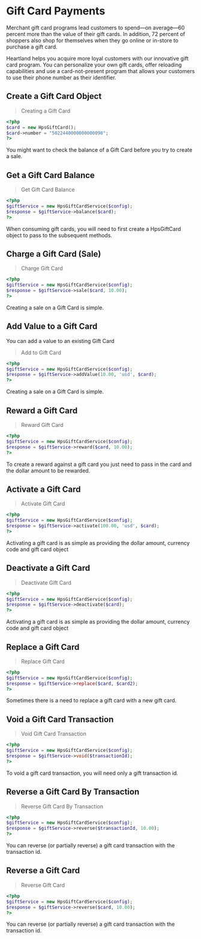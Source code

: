# Gift Card Payments
Merchant gift card programs lead customers to spend—on average—60 percent more than the value of their gift cards. In addition, 72 percent of shoppers also shop for themselves when they go online or in-store to purchase a gift card.

Heartland helps you acquire more loyal customers with our innovative gift card program. You can personalize your own gift cards, offer reloading capabilities and use a card-not-present program that allows your customers to use their phone number as their identifier.

## Create a Gift Card Object
> Creating a Gift Card

```php
<?php
$card = new HpsGiftCard();
$card->number = "5022440000000000098";
?>
```
You might want to check the balance of a Gift Card before you try to create a sale.

## Get a Gift Card Balance
> Get Gift Card Balance

```php
<?php
$giftService = new HpsGiftCardService($config);
$response = $giftService->balance($card);
?>
```
When consuming gift cards, you will need to first create a HpsGiftCard object to pass to the subsequent methods.

## Charge a Gift Card (Sale)
> Charge Gift Card

```php
<?php
$giftService = new HpsGiftCardService($config);
$response = $giftService->sale($card, 10.00);
?>
```
Creating a sale on a Gift Card is simple.

## Add Value to a Gift Card
You can add a value to an existing Gift Card

> Add to Gift Card

```php
<?php
$giftService = new HpsGiftCardService($config);
$response = $giftService->addValue(10.00, 'usd', $card);
?>
```
Creating a sale on a Gift Card is simple.

## Reward a Gift Card
> Reward Gift Card

```php
<?php
$giftService = new HpsGiftCardService($config);
$response = $giftService->reward($card, 10.00);
?>
```
To create a reward against a gift card you just need to pass in the card and the dollar amount to be rewarded.

## Activate a Gift Card
> Activate Gift Card

```php
<?php
$giftService = new HpsGiftCardService($config);
$response = $giftService->activate(100.00, 'usd', $card);
?>
```
Activating a gift card is as simple as providing the dollar amount, currency code and gift card object

## Deactivate a Gift Card
> Deactivate Gift Card

```php
<?php
$giftService = new HpsGiftCardService($config);
$response = $giftService->deactivate($card);
?>
```
Activating a gift card is as simple as providing the dollar amount, currency code and gift card object

## Replace a Gift Card
> Replace Gift Card

```php
<?php
$giftService = new HpsGiftCardService($config);
$response = $giftService->replace($card, $card2);
?>
```
Sometimes there is a need to replace a gift card with a new gift card.

## Void a Gift Card Transaction
> Void Gift Card Transaction

```php
<?php
$giftService = new HpsGiftCardService($config);
$response = $giftService->void($transactionId);
?>
```
To void a gift card transaction, you will need only a gift transaction id.

## Reverse a Gift Card By Transaction
> Reverse Gift Card By Transaction

```php
<?php
$giftService = new HpsGiftCardService($config);
$response = $giftService->reverse($transactionId, 10.00);
?>
```
You can reverse (or partially reverse) a gift card transaction with the transaction id.

## Reverse a Gift Card
> Reverse Gift Card

```php
<?php
$giftService = new HpsGiftCardService($config);
$response = $giftService->reverse($card, 10.00);
?>
```
You can reverse (or partially reverse) a gift card transaction with the transaction id.

